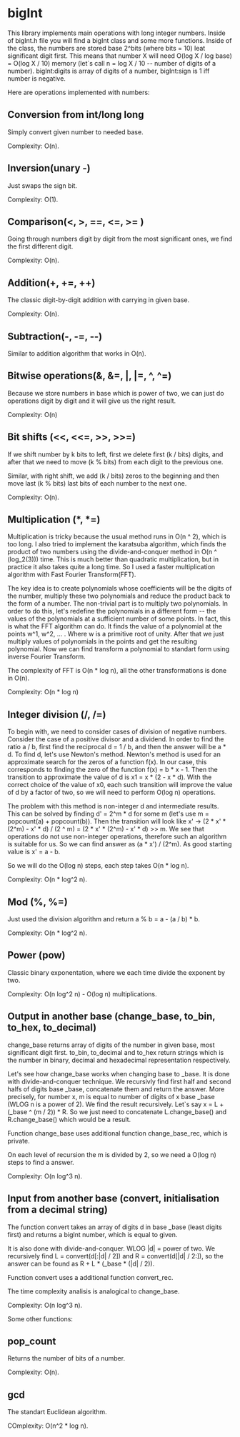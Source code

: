 # bigInt

This library implements main operations with long integer numbers. Inside of bigInt.h file you will find a bigInt class and some more functions. Inside of the class, the numbers are stored base 2^bits (where bits = 10) leat significant digit first. This means that number X will need O(log X / log base) = O(log X / 10) memory (let`s call n = log X / 10 -- number of digits of a number). bigInt:digits is array of digits of a number, bigInt:sign is 1 iff number is negative.

Here are operations implemented with numbers:

## Сonversion from int/long long

Simply convert given number to needed base.

Complexity: O(n).

## Inversion(unary -)

Just swaps the sign bit.

Complexity: O(1).

## Сomparison(<, >, ==, <=, >= )

Going through numbers digit by digit from the most significant ones, we find the first different digit.

Complexity: O(n).

## Addition(+, +=, ++)

The classic digit-by-digit addition with carrying in given base. 

Complexity: O(n).

## Subtraction(-, -=, --)

Similar to addition algorithm that works in O(n).

## Bitwise operations(&, &=, |, |=, ^, ^=)

Because we store numbers in base which is power of two, we can just do operations digit by digit and it will give us the right result.
 
Complexity: O(n)

## Bit shifts (<<, <<=, >>, >>=)

If we shift number by k bits to left, first we delete first (k / bits) digits, and after that we need to move (k % bits) from each digit to the previous one.

Similar, with right shift, we add (k / bits) zeros to the beginning and then move last (k % bits) last bits of each number to the next one.

Complexity: O(n).

## Multiplication (*, *=)

Multiplication is tricky because the usual method runs in O(n ^ 2), which is too long. I also tried to implement the karatsuba algorithm, which finds the product of two numbers using the divide-and-conquer method in O(n ^ (log_2(3))) time. This is much better than quadratic multiplication, but in practice it also takes quite a long time. So I used a faster multiplication algorithm with Fast Fourier Transform(FFT).

The key idea is to create polynomials whose coefficients will be the digits of the number, multiply these two polynomials and reduce the product back to the form of a number. The non-trivial part is to multiply two polynomials. In order to do this, let's redefine the polynomials in a different form -- the values ​​of the polynomials at a sufficient number of some points. In fact, this is what the FFT algorithm can do. It finds the value of a polynomial at the points w^1, w^2, ... . Where w is a primitive root of unity. After that we just multiply values of polynomials in the points and get the resulting polynomial. Now we can find transform a polynomial to standart form using inverse Fourier Transform.

The complexity of FFT is O(n * log n), all the other transformations is done in O(n).

Complexity: O(n * log n)

## Integer division (/, /=)

To begin with, we need to consider cases of division of negative numbers. Consider the case of a positive divisor and a dividend. In order to find the ratio a / b, first find the reciprocal d = 1 / b, and then the answer will be a * d. To find d, let's use Newton's method. Newton's method is used for an approximate search for the zeros of a function f(x). In our case, this corresponds to finding the zero of the function f(x) = b * x - 1. Then the transition to approximate the value of d is x1 = x * (2 - x * d). With the correct choice of the value of x0, each such transition will improve the value of d by a factor of two, so we will need to perform O(log n) operations. 

The problem with this method is non-integer d and intermediate results. This can be solved by finding d' = 2^m * d for some m (let's use m = popcount(a) + popcount(b)). Then the transition will look like x' -> (2 * x' * (2^m) - x' * d) / (2 ^ m) = (2 * x' * (2^m) - x' * d) >> m. We see that operations do not use non-integer operations, therefore such an algorithm is suitable for us. So we can find answer as (a * x') / (2^m). As good starting value is x' = a - b.

So we will do the O(log n) steps, each step takes O(n * log n).

Complexity: O(n * log^2 n).

## Mod (%, %=)

Just used the division algorithm and return a % b = a - (a / b) * b.

Complexity: O(n * log^2 n).

## Power (pow)

Classic binary exponentation, where we each time divide the exponent by two.

Complexity: O(n log^2 n) - O(log n) multiplications.

## Output in another base (change_base, to_bin, to_hex, to_decimal)

change_base returns array of digits of the number in given base, most significant digit first.
to_bin, to_decimal and to_hex return strings which is the number in binary, decimal and hexadecimal representation respectively.

Let's see how change_base works when changing base to _base. It is done with divide-and-conquer technique. We recursivly find first half and second halfs of digits base _base, concatenate them and return the answer. More precisely, for number x, m is equal to number of digits of x base _base (WLOG n is a power of 2). We find the result recursively. Let`s say x = L + (_base ^ (m / 2)) * R. So we just need to concatenate L.change_base() and R.change_base() which would be a result.

Function change_base uses additional function change_base_rec, which is private.

On each level of recursion the m is divided by 2, so we need a O(log n) steps to find a answer.

Complexity: O(n log^3 n).

## Input from another base (convert, initialisation from a decimal string)

The function convert takes an array of digits d in base _base (least digits first) and returns a bigInt number, which is equal to given.

It is also done with divide-and-conquer. WLOG |d| = power of two. We recursively find L = convert(d[:|d| / 2]) and R = convert(d[|d| / 2:]), so the answer can be found as R + L * (_base * (|d| / 2)).

Function convert uses a additional function convert_rec.

The time complexity analisis is analogical to change_base.

Complexity: O(n log^3 n).

Some other functions:

## pop_count

Returns the number of bits of a number.

Complexity: O(n).

## gcd

The standart Euclidean algorithm.

COmplexity: O(n^2 * log n).



